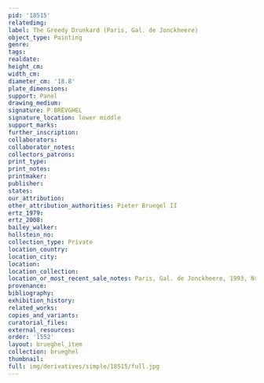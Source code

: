 ```yaml
---
pid: '18515'
relatedimg: 
label: The Greedy Drunkard (Paris, Gal. de Jonckheere)
object_type: Painting
genre: 
tags: 
realdate: 
height_cm: 
width_cm: 
diameter_cm: '18.8'
plate_dimensions: 
support: Panel
drawing_medium: 
signature: P.BREVGHEL
signature_location: lower middle
support_marks: 
further_inscription: 
collaborators: 
collaborator_notes: 
collectors_patrons: 
print_type: 
print_notes: 
printmaker: 
publisher: 
states: 
our_attribution: 
other_attribution_authorities: Pieter Bruegel II
ertz_1979: 
ertz_2008: 
bailey_walker: 
hollstein_no: 
collection_type: Private
location_country: 
location_city: 
location: 
location_collection: 
location_or_most_recent_sale_notes: Paris, Gal. de Jonckheere, 1993, Nr. 15
provenance: 
bibliography: 
exhibition_history: 
related_works: 
copies_and_variants: 
curatorial_files: 
external_resources: 
order: '1552'
layout: brueghel_item
collection: brueghel
thumbnail: 
full: img/derivatives/simple/18515/full.jpg
---
```

